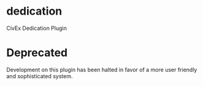 # dedication
CivEx Dedication Plugin

# Deprecated

Development on this plugin has been halted in favor of a more user friendly and sophisticated system.
